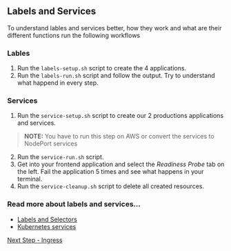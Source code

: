 ## Labels and Services
To understand lables and services better, how they work and what are their different functions run the following workflows

### Lables

1. Run the `labels-setup.sh` script to create the 4 applications.
2. Run the `labels-run.sh` script and follow the output. Try to understand what happend in every step.

### Services
1. Run the `service-setup.sh` script to create our 2 productions applications and services.
>**NOTE:** You have to run this step on AWS or convert the services to NodePort services
2. Run the `service-run.sh` script.
3. Get into your frontend application and select the *Readiness Probe* tab on the left. Fail the application 5 times and see what happens in your terminal.
4. Run the `service-cleanup.sh` script to delete all created resources.

### Read more about labels and services...
- [Labels and Selectors](https://kubernetes.io/docs/concepts/overview/working-with-objects/labels/)
- [Kubernetes services](https://kubernetes.io/docs/concepts/services-networking/service/)

[Next Step - Ingress](../ingress/)